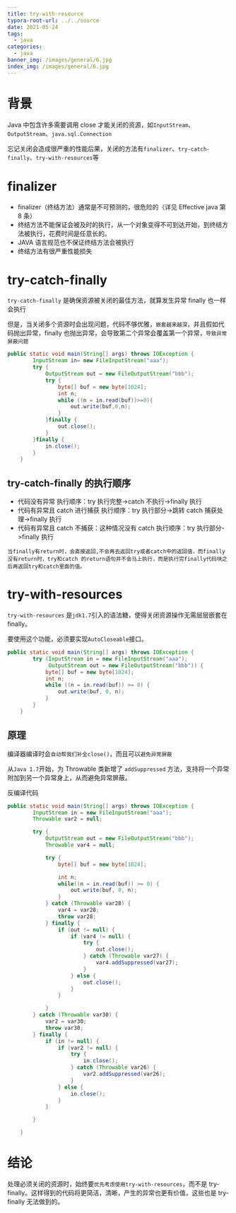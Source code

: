 ```yaml
---
title: try-with-resource
typora-root-url: ../../source
date: 2021-05-24
tags:
  - java
categories:
  - java
banner_img: /images/general/6.jpg
index_img: /images/general/6.jpg
---
```


# 背景

Java 中包含许多需要调用 close 才能关闭的资源，如`InputStream`、`OutputStream`、`java.sql.Connection`

忘记关闭会造成很严重的性能后果，关闭的方法有`finalizer`、`try-catch-finally`、`try-with-resources`等

# finalizer

- finalizer（终结方法）通常是不可预测的，很危险的（详见 Effective java 第 8 条）
- 终结方法不能保证会被及时的执行，从一个对象变得不可到达开始，到终结方法被执行，花费时间是任意长的。
- JAVA 语言规范也不保证终结方法会被执行
- 终结方法有很严重性能损失

# try-catch-finally

`try-catch-finally` 是确保资源被关闭的最佳方法，就算发生异常 finally 也一样会执行

但是，当关闭多个资源时会出现问题，代码不够优雅，`嵌套越来越深`，并且假如代码抛出异常，finally 也抛出异常，会导致第二个异常会覆盖第一个异常，`导致异常屏蔽问题`

```java
public static void main(String[] args) throws IOException {
        InputStream in= new FileInputStream("aaa");
        try {
            OutputStream out = new FileOutputStream("bbb");
            try {
                byte[] buf = new byte[1024];
                int n;
                while ((n = in.read(buf))>=0){
                    out.write(buf,0,n);
                }
            }finally {
                out.close();
            }
        }finally {
            in.close();
        }
    }
```

## try-catch-finally 的执行顺序

- 代码没有异常 执行顺序：try 执行完整->catch 不执行->finally 执行
- 代码有异常且 catch 进行捕获 执行顺序：try 执行部分->跳转 catch 捕获处理->finally 执行
- 代码有异常且 catch 不捕获：这种情况没有 catch 执行顺序：try 执行部分->finally 执行

```
当finally有return时，会直接返回,不会再去返回try或者catch中的返回值，而finally没有return时，try和catch 的return语句并不会马上执行，而是执行完finally代码块之后再返回try和catch里面的值。
```

# try-with-resources

`try-with-resources` 是`jdk1.7`引入的语法糖，使得关闭资源操作无需层层嵌套在 finally。

要使用这个功能，必须要实现`AutoCloseable`接口。

```java
public static void main(String[] args) throws IOException {
        try (InputStream in = new FileInputStream("aaa");
             OutputStream out = new FileOutputStream("bbb")) {
            byte[] buf = new byte[1024];
            int n;
            while ((n = in.read(buf)) >= 0) {
                out.write(buf, 0, n);
            }
        }
    }
```

## 原理

编译器编译时会`自动帮我们补全close()`，而且可以`避免异常屏蔽`

从`Java 1.7`开始，为 Throwable 类新增了 `addSuppressed` 方法，支持将一个异常附加到另一个异常身上，从而避免异常屏蔽。

反编译代码

```java
public static void main(String[] args) throws IOException {
        InputStream in = new FileInputStream("aaa");
        Throwable var2 = null;

        try {
            OutputStream out = new FileOutputStream("bbb");
            Throwable var4 = null;

            try {
                byte[] buf = new byte[1024];

                int n;
                while((n = in.read(buf)) >= 0) {
                    out.write(buf, 0, n);
                }
            } catch (Throwable var28) {
                var4 = var28;
                throw var28;
            } finally {
                if (out != null) {
                    if (var4 != null) {
                        try {
                            out.close();
                        } catch (Throwable var27) {
                            var4.addSuppressed(var27);
                        }
                    } else {
                        out.close();
                    }
                }

            }
        } catch (Throwable var30) {
            var2 = var30;
            throw var30;
        } finally {
            if (in != null) {
                if (var2 != null) {
                    try {
                        in.close();
                    } catch (Throwable var26) {
                        var2.addSuppressed(var26);
                    }
                } else {
                    in.close();
                }
            }

        }

    }
```

# 结论

处理必须关闭的资源时，始终要`优先考虑使用try-with-resources`，而不是 try-finally。这样得到的代码将更简洁，清晰，产生的异常也更有价值，这些也是 try-finally 无法做到的。
